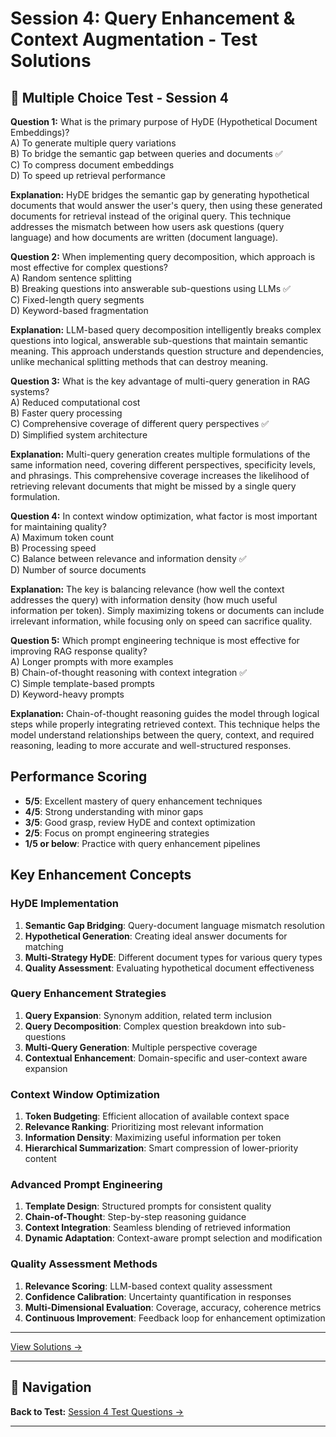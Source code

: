 # Session 4: Query Enhancement & Context Augmentation - Test Solutions


## 📝 Multiple Choice Test - Session 4

**Question 1:** What is the primary purpose of HyDE (Hypothetical Document Embeddings)?  
A) To generate multiple query variations  
B) To bridge the semantic gap between queries and documents ✅  
C) To compress document embeddings  
D) To speed up retrieval performance  

**Explanation:** HyDE bridges the semantic gap by generating hypothetical documents that would answer the user's query, then using these generated documents for retrieval instead of the original query. This technique addresses the mismatch between how users ask questions (query language) and how documents are written (document language).

**Question 2:** When implementing query decomposition, which approach is most effective for complex questions?  
A) Random sentence splitting  
B) Breaking questions into answerable sub-questions using LLMs ✅  
C) Fixed-length query segments  
D) Keyword-based fragmentation  

**Explanation:** LLM-based query decomposition intelligently breaks complex questions into logical, answerable sub-questions that maintain semantic meaning. This approach understands question structure and dependencies, unlike mechanical splitting methods that can destroy meaning.

**Question 3:** What is the key advantage of multi-query generation in RAG systems?  
A) Reduced computational cost  
B) Faster query processing  
C) Comprehensive coverage of different query perspectives ✅  
D) Simplified system architecture  

**Explanation:** Multi-query generation creates multiple formulations of the same information need, covering different perspectives, specificity levels, and phrasings. This comprehensive coverage increases the likelihood of retrieving relevant documents that might be missed by a single query formulation.

**Question 4:** In context window optimization, what factor is most important for maintaining quality?  
A) Maximum token count  
B) Processing speed  
C) Balance between relevance and information density ✅  
D) Number of source documents  

**Explanation:** The key is balancing relevance (how well the context addresses the query) with information density (how much useful information per token). Simply maximizing tokens or documents can include irrelevant information, while focusing only on speed can sacrifice quality.

**Question 5:** Which prompt engineering technique is most effective for improving RAG response quality?  
A) Longer prompts with more examples  
B) Chain-of-thought reasoning with context integration ✅  
C) Simple template-based prompts  
D) Keyword-heavy prompts  

**Explanation:** Chain-of-thought reasoning guides the model through logical steps while properly integrating retrieved context. This technique helps the model understand relationships between the query, context, and required reasoning, leading to more accurate and well-structured responses.

## Performance Scoring

- **5/5**: Excellent mastery of query enhancement techniques  
- **4/5**: Strong understanding with minor gaps  
- **3/5**: Good grasp, review HyDE and context optimization  
- **2/5**: Focus on prompt engineering strategies  
- **1/5 or below**: Practice with query enhancement pipelines  

## Key Enhancement Concepts

### HyDE Implementation

1. **Semantic Gap Bridging**: Query-document language mismatch resolution  
2. **Hypothetical Generation**: Creating ideal answer documents for matching  
3. **Multi-Strategy HyDE**: Different document types for various query types  
4. **Quality Assessment**: Evaluating hypothetical document effectiveness  

### Query Enhancement Strategies

1. **Query Expansion**: Synonym addition, related term inclusion  
2. **Query Decomposition**: Complex question breakdown into sub-questions  
3. **Multi-Query Generation**: Multiple perspective coverage  
4. **Contextual Enhancement**: Domain-specific and user-context aware expansion  

### Context Window Optimization

1. **Token Budgeting**: Efficient allocation of available context space  
2. **Relevance Ranking**: Prioritizing most relevant information  
3. **Information Density**: Maximizing useful information per token  
4. **Hierarchical Summarization**: Smart compression of lower-priority content  

### Advanced Prompt Engineering

1. **Template Design**: Structured prompts for consistent quality  
2. **Chain-of-Thought**: Step-by-step reasoning guidance  
3. **Context Integration**: Seamless blending of retrieved information  
4. **Dynamic Adaptation**: Context-aware prompt selection and modification  

### Quality Assessment Methods

1. **Relevance Scoring**: LLM-based context quality assessment  
2. **Confidence Calibration**: Uncertainty quantification in responses  
3. **Multi-Dimensional Evaluation**: Coverage, accuracy, coherence metrics  
4. **Continuous Improvement**: Feedback loop for enhancement optimization

---


[View Solutions →](Session4_Test_Solutions.md)

---

## 🧭 Navigation

**Back to Test:** [Session 4 Test Questions →](Session4_Complete_Enhancement_Pipeline.md#multiple-choice-test)

---
